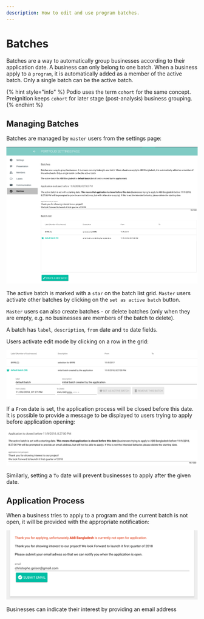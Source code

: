 ```yaml
---
description: How to edit and use program batches.
---
```


# Batches

Batches are a way to automatically group businesses according to their application date. A business can only belong to one batch. When a business apply to a `program`, it is automatically added as a member of the active batch. Only a single batch can be the active batch.

{% hint style="info" %}
Podio uses the term `cohort` for the same concept. Preignition keeps `cohort` for later stage \(post-analysis\) business grouping.
{% endhint %}

## Managing Batches

Batches are managed by `master` users from the settings page:

![Main Batch page](../.gitbook/assets/image%20%283%29.png)

The active batch is marked with a `star` on the batch list grid. `Master` users activate other batches by clicking on the `set as active batch` button.

`Master` users can also create batches - or delete batches \(only when they are empty, e.g. no businesses are members of the batch to delete\).

A batch has `label`, `description`, `from` date and `to` date fields.

Users activate edit mode by clicking on a row in the grid:

![Batch details](../.gitbook/assets/image%20%285%29.png)

If a `From` date is set, the application process will be closed before this date. It is possible to provide a message to be displayed to users trying to apply before application opening:

![Example of batch closing date](../.gitbook/assets/image%20%287%29.png)

Similarly, setting a `To` date will prevent businesses to apply after the given date.



## Application Process

When a business tries to apply to a program and the current batch is not open, it will be provided with the appropriate notification:

![Message informing users that the application process is currently closed](../.gitbook/assets/image%20%288%29.png)

Businesses can indicate their interest by providing an email address



